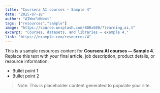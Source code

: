 ```yaml
---
title: "Coursera AI courses — Sample 4"
date: "2025-07-18"
author: "AIWorldNext"
tags: ["resources","sample"]
image: "https://source.unsplash.com/800x600/?learning,ai,4"
excerpt: "Courses, datasets, and libraries — example 4."
link: "https://example.com/resources/4"
---
```


This is a sample resources content for **Coursera AI courses — Sample 4**. Replace this text with your final article, job description, product details, or resource information.

- Bullet point 1
- Bullet point 2

> Note: This is placeholder content generated to populate your site.
